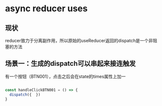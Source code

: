 # async reducer uses

## 现状

reducer致力于分离副作用，所以原始的useReducer返回的dispatch是一个非阻塞的方法

## 场景一：生成的dispatch可以串起来接连触发

有一个按钮（BTN001），点击之后会在state的times属性上加一

```javascript

const handleClickBTN001 = () => {
  dispatch({  })
}

```
